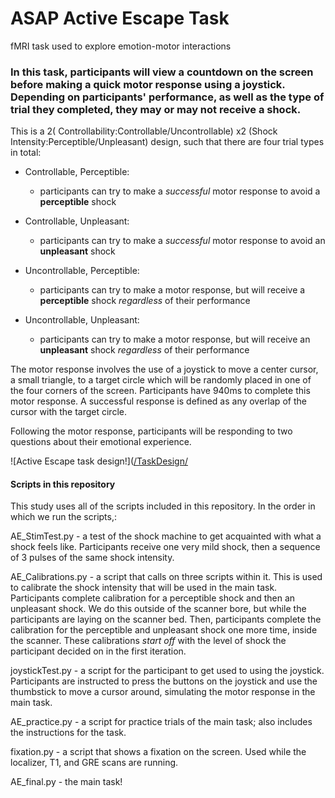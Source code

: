 # ASAP Active Escape Task
fMRI task used to explore emotion-motor interactions

### In this task, participants will view a countdown on the screen before making a quick motor response using a joystick. Depending on participants' performance, as well as the type of trial they completed, they may or may not receive a shock.

This is a 2( Controllability:Controllable/Uncontrollable) x2 (Shock Intensity:Perceptible/Unpleasant) design, such that there are four trial types in total:

  - Controllable, Perceptible:
      - participants can try to make a *successful* motor response to avoid a **perceptible** shock
      
  - Controllable, Unpleasant:
      - participants can try to make a *successful* motor response to avoid an **unpleasant** shock
      
  - Uncontrollable, Perceptible:
      - participants can try to make a motor response, but will receive a **perceptible** shock *regardless* of their performance

  - Uncontrollable, Unpleasant:
      - participants can try to make a motor response, but will receive an **unpleasant** shock *regardless* of their performance


The motor response involves the use of a joystick to move a center cursor, a small triangle, to a target circle which will be randomly placed in one of the four corners of the screen. Participants have 940ms to complete this motor response. A successful response is defined as any overlap of the cursor with the target circle. 

Following the motor response, participants will be responding to two questions about their emotional experience.

![Active Escape task design!]([/TaskDesign/](https://github.com/LEAPNeuroLab/ASAP/Active%20Escape/TaskDesign/AE_taskDesign.png "Active Escape Design")



#### Scripts in this repository

This study uses all of the scripts included in this repository. In the order in which we run the scripts,:

AE_StimTest.py - a test of the shock machine to get acquainted with what a shock feels like. Participants receive one very mild shock, then a sequence of 3 pulses of the same shock intensity.

AE_Calibrations.py - a script that calls on three scripts within it. This is used to calibrate the shock intensity that will be used in the main task. Participants complete calibration for a perceptible shock and then an unpleasant shock. We do this outside of the scanner bore, but while the participants are laying on the scanner bed. Then, participants complete the calibration for the perceptible and unpleasant shock one more time, inside the scanner. These calibrations *start off* with the level of shock the participant decided on in the first iteration.

joystickTest.py - a script for the participant to get used to using the joystick. Participants are instructed to press the buttons on the joystick and use the thumbstick to move a cursor around, simulating the motor response in the main task.

AE_practice.py - a script for practice trials of the main task; also includes the instructions for the task. 

fixation.py - a script that shows a fixation on the screen. Used while the localizer, T1, and GRE scans are running. 

AE_final.py - the main task!
